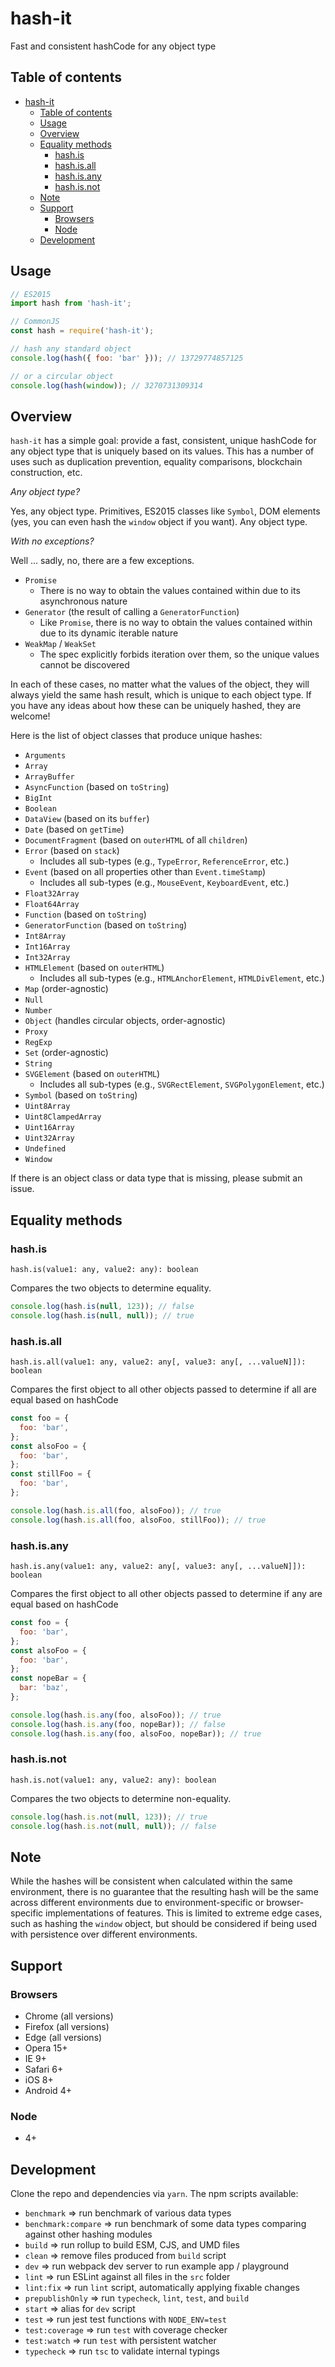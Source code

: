# hash-it

Fast and consistent hashCode for any object type

## Table of contents

- [hash-it](#hash-it)
  - [Table of contents](#table-of-contents)
  - [Usage](#usage)
  - [Overview](#overview)
  - [Equality methods](#equality-methods)
    - [hash.is](#hashis)
    - [hash.is.all](#hashisall)
    - [hash.is.any](#hashisany)
    - [hash.is.not](#hashisnot)
  - [Note](#note)
  - [Support](#support)
    - [Browsers](#browsers)
    - [Node](#node)
  - [Development](#development)

## Usage

```javascript
// ES2015
import hash from 'hash-it';

// CommonJS
const hash = require('hash-it');

// hash any standard object
console.log(hash({ foo: 'bar' })); // 13729774857125

// or a circular object
console.log(hash(window)); // 3270731309314
```

## Overview

`hash-it` has a simple goal: provide a fast, consistent, unique hashCode for any object type that is uniquely based on its values. This has a number of uses such as duplication prevention, equality comparisons, blockchain construction, etc.

_Any object type?_

Yes, any object type. Primitives, ES2015 classes like `Symbol`, DOM elements (yes, you can even hash the `window` object if you want). Any object type.

_With no exceptions?_

Well ... sadly, no, there are a few exceptions.

- `Promise`
  - There is no way to obtain the values contained within due to its asynchronous nature
- `Generator` (the result of calling a `GeneratorFunction`)
  - Like `Promise`, there is no way to obtain the values contained within due to its dynamic iterable nature
- `WeakMap` / `WeakSet`
  - The spec explicitly forbids iteration over them, so the unique values cannot be discovered

In each of these cases, no matter what the values of the object, they will always yield the same hash result, which is unique to each object type. If you have any ideas about how these can be uniquely hashed, they are welcome!

Here is the list of object classes that produce unique hashes:

- `Arguments`
- `Array`
- `ArrayBuffer`
- `AsyncFunction` (based on `toString`)
- `BigInt`
- `Boolean`
- `DataView` (based on its `buffer`)
- `Date` (based on `getTime`)
- `DocumentFragment` (based on `outerHTML` of all `children`)
- `Error` (based on `stack`)
  - Includes all sub-types (e.g., `TypeError`, `ReferenceError`, etc.)
- `Event` (based on all properties other than `Event.timeStamp`)
  - Includes all sub-types (e.g., `MouseEvent`, `KeyboardEvent`, etc.)
- `Float32Array`
- `Float64Array`
- `Function` (based on `toString`)
- `GeneratorFunction` (based on `toString`)
- `Int8Array`
- `Int16Array`
- `Int32Array`
- `HTMLElement` (based on `outerHTML`)
  - Includes all sub-types (e.g., `HTMLAnchorElement`, `HTMLDivElement`, etc.)
- `Map` (order-agnostic)
- `Null`
- `Number`
- `Object` (handles circular objects, order-agnostic)
- `Proxy`
- `RegExp`
- `Set` (order-agnostic)
- `String`
- `SVGElement` (based on `outerHTML`)
  - Includes all sub-types (e.g., `SVGRectElement`, `SVGPolygonElement`, etc.)
- `Symbol` (based on `toString`)
- `Uint8Array`
- `Uint8ClampedArray`
- `Uint16Array`
- `Uint32Array`
- `Undefined`
- `Window`

If there is an object class or data type that is missing, please submit an issue.

## Equality methods

### hash.is

`hash.is(value1: any, value2: any): boolean`

Compares the two objects to determine equality.

```javascript
console.log(hash.is(null, 123)); // false
console.log(hash.is(null, null)); // true
```

### hash.is.all

`hash.is.all(value1: any, value2: any[, value3: any[, ...valueN]]): boolean`

Compares the first object to all other objects passed to determine if all are equal based on hashCode

```javascript
const foo = {
  foo: 'bar',
};
const alsoFoo = {
  foo: 'bar',
};
const stillFoo = {
  foo: 'bar',
};

console.log(hash.is.all(foo, alsoFoo)); // true
console.log(hash.is.all(foo, alsoFoo, stillFoo)); // true
```

### hash.is.any

`hash.is.any(value1: any, value2: any[, value3: any[, ...valueN]]): boolean`

Compares the first object to all other objects passed to determine if any are equal based on hashCode

```javascript
const foo = {
  foo: 'bar',
};
const alsoFoo = {
  foo: 'bar',
};
const nopeBar = {
  bar: 'baz',
};

console.log(hash.is.any(foo, alsoFoo)); // true
console.log(hash.is.any(foo, nopeBar)); // false
console.log(hash.is.any(foo, alsoFoo, nopeBar)); // true
```

### hash.is.not

`hash.is.not(value1: any, value2: any): boolean`

Compares the two objects to determine non-equality.

```javascript
console.log(hash.is.not(null, 123)); // true
console.log(hash.is.not(null, null)); // false
```

## Note

While the hashes will be consistent when calculated within the same environment, there is no guarantee that the resulting hash will be the same across different environments due to environment-specific or browser-specific implementations of features. This is limited to extreme edge cases, such as hashing the `window` object, but should be considered if being used with persistence over different environments.

## Support

### Browsers

- Chrome (all versions)
- Firefox (all versions)
- Edge (all versions)
- Opera 15+
- IE 9+
- Safari 6+
- iOS 8+
- Android 4+

### Node

- 4+

## Development

Clone the repo and dependencies via `yarn`. The npm scripts available:

- `benchmark` => run benchmark of various data types
- `benchmark:compare` => run benchmark of some data types comparing against other hashing modules
- `build` => run rollup to build ESM, CJS, and UMD files
- `clean` => remove files produced from `build` script
- `dev` => run webpack dev server to run example app / playground
- `lint` => run ESLint against all files in the `src` folder
- `lint:fix` => run `lint` script, automatically applying fixable changes
- `prepublishOnly` => run `typecheck`, `lint`, `test`, and `build`
- `start` => alias for `dev` script
- `test` => run jest test functions with `NODE_ENV=test`
- `test:coverage` => run `test` with coverage checker
- `test:watch` => run `test` with persistent watcher
- `typecheck` => run `tsc` to validate internal typings
